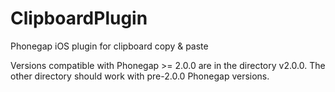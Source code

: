 ClipboardPlugin
===============

Phonegap iOS plugin for clipboard copy &amp; paste

Versions compatible with Phonegap >= 2.0.0 are in the directory v2.0.0. The other directory should work with pre-2.0.0 Phonegap versions.


